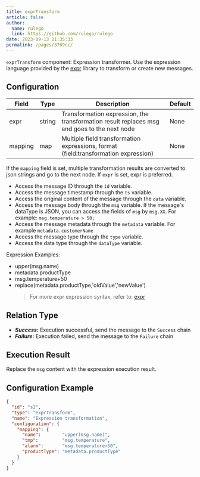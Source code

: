 ```yaml
---
title: exprTransform
article: false
author: 
  name: rulego
  link: https://github.com/rulego/rulego
date: 2023-09-13 21:35:33
permalink: /pages/3769cc/
---
```


`exprTransform` component: Expression transformer. Use the expression language provided by the [expr](https://expr-lang.org/docs/language-definition) library to transform or create new messages.

## Configuration

| Field   | Type   | Description                                                                                 | Default |
|---------|--------|---------------------------------------------------------------------------------------------|---------|
| expr    | string | Transformation expression, the transformation result replaces msg and goes to the next node | None    |
| mapping | map    | Multiple field transformation expressions, format (field:transformation expression)         | None    |

If the `mapping` field is set, multiple transformation results are converted to json strings and go to the next node. If `expr` is set, expr is preferred.

- Access the message ID through the `id` variable.
- Access the message timestamp through the `ts` variable.
- Access the original content of the message through the `data` variable.
- Access the message body through the `msg` variable. If the message's dataType is JSON, you can access the fields of `msg` by `msg.XX`. For example: `msg.temperature > 50;`
- Access the message metadata through the `metadata` variable. For example `metadata.customerName`
- Access the message type through the `type` variable.
- Access the data type through the `dataType` variable.

Expression Examples:
- upper(msg.name)
- metadata.productType
- msg.temperature+50
- replace(metadata.productType,'oldValue','newValue')
  >For more expr expression syntax, refer to: [expr](https://expr-lang.org/docs/language-definition)

## Relation Type

- ***Success:*** Execution successful, send the message to the `Success` chain
- ***Failure:*** Execution failed, send the message to the `Failure` chain

## Execution Result

Replace the `msg` content with the expression execution result.

## Configuration Example

```json
{
  "id": "s2",
  "type": "exprTransform",
  "name": "Expression transformation",
  "configuration": {
    "mapping": {
      "name":        "upper(msg.name)",
      "tmp":         "msg.temperature",
      "alarm":       "msg.temperature>50",
      "productType": "metadata.productType"
    }
  }
}
```